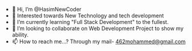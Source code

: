 - 👋 Hi, I’m @HasimNewCoder
- 👀 Interested towards New Technology and tech 
development
- 🌱 I’m currently learning "Full Stack Development" to the fullest.
- 💞️ I’m looking to collaborate on Web Development Project to show my ability.
- 📫 How to reach me...? Through my mail- 462mohammed@gmail.com



